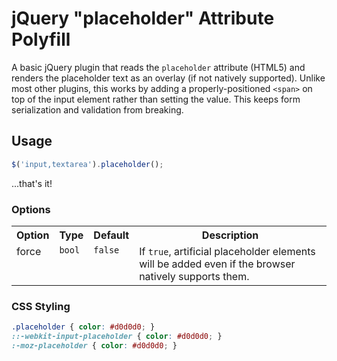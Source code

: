 # jQuery "placeholder" Attribute Polyfill

A basic jQuery plugin that reads the `placeholder` attribute (HTML5) and renders the placeholder text as an overlay (if not natively supported). Unlike most other plugins, this works by adding a properly-positioned `<span>` on top of the input element rather than setting the value. This keeps form serialization and validation from breaking. 

## Usage

```javascript
$('input,textarea').placeholder();
```

...that's it!

### Options

<table>
	<tr>
		<th>Option</th>
		<th>Type</th>
		<th>Default</th>
		<th>Description</th>
	</tr>
	<tr>
		<td valign="top">force</td>
		<td valign="top"><code>bool</code></td>
		<td valign="top"><code>false</code></td>
		<td valign="top">If <code>true</code>, artificial placeholder elements will be added even if the browser natively supports them.</td>
	</tr>
</table>

### CSS Styling

```css
.placeholder { color: #d0d0d0; }
::-webkit-input-placeholder { color: #d0d0d0; }
:-moz-placeholder { color: #d0d0d0; }
```